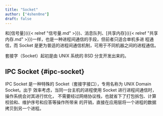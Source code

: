 ```yaml
---
title: "Socket"
author: ["4shen0ne"]
draft: false
---
```


和[信号量]({{< relref "信号量.md" >}})、消息队列、[共享内存]({{< relref "共享内存.md" >}})一样，也是一种进程间通信的手段，但前者只适合单机多进
程通信，而 Socket 是更为普适的进程间通信机制，可用于不同机器之间的进程通信。

套接字（Socket）起初是由 UNIX 系统的 BSD 分支开发出来的。


## IPC Socket {#ipc-socket}

IPC Socket 是一种特殊的 Socket（套接字接口），专用名称为 UNIX Domain Socket。出于
效率考虑，当同一台主机的进程使用 Socket 进行进程间通信时，操作系统会对其进行优化，
不需要经过网络协议栈，也就省下了打包拆包、计算校验和、维护序号和应答等操作所带来
的开销，直接在应用层将一个进程的数据拷贝到另一个进程。
